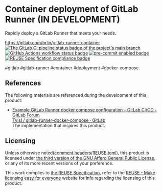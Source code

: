 # Container deployment of GitLab Runner (IN DEVELOPMENT)

Rapidly deploy a GitLab Runner that meets your needs.

<https://gitlab.com/brlin/gitlab-runner-container>  
[![The GitLab CI pipeline status badge of the project's `main` branch](https://gitlab.com/brlin/gitlab-runner-container/badges/main/pipeline.svg?ignore_skipped=true "Click here to check out the comprehensive status of the GitLab CI pipelines")](https://gitlab.com/brlin/gitlab-runner-container/-/pipelines) [![GitHub Actions workflow status badge](https://github.com/brlin-tw/gitlab-runner-container/actions/workflows/check-potential-problems.yml/badge.svg "GitHub Actions workflow status")](https://github.com/brlin-tw/gitlab-runner-container/actions/workflows/check-potential-problems.yml) [![pre-commit enabled badge](https://img.shields.io/badge/pre--commit-enabled-brightgreen?logo=pre-commit&logoColor=white "This project uses pre-commit to check potential problems")](https://pre-commit.com/) [![REUSE Specification compliance badge](https://api.reuse.software/badge/gitlab.com/brlin/gitlab-runner-container "This project complies to the REUSE specification to decrease software licensing costs")](https://api.reuse.software/info/gitlab.com/brlin/gitlab-runner-container)

\#gitlab \#gitlab-runner \#container \#deployment \#docker-compose

## References

The following materials are referenced during the development of this product:

* [Example GitLab Runner docker compose configuration - GitLab CI/CD - GitLab Forum](https://forum.gitlab.com/t/example-gitlab-runner-docker-compose-configuration/67344)  
  [TyIsI / gitlab-runner-docker-compose · GitLab](https://gitlab.com/TyIsI/gitlab-runner-docker-compose)  
  The implementation that inspires this product.

## Licensing

Unless otherwise noted([comment headers](https://reuse.software/spec-3.3/#comment-headers)/[REUSE.toml](https://reuse.software/spec-3.3/#reusetoml)), this product is licensed under [the third version of the GNU Affero General Public License](https://www.gnu.org/licenses/agpl-3.0.en.html), or any of its more recent versions of your preference.

This work complies to [the REUSE Specification](https://reuse.software/spec/), refer to the [REUSE - Make licensing easy for everyone](https://reuse.software/) website for info regarding the licensing of this product.
